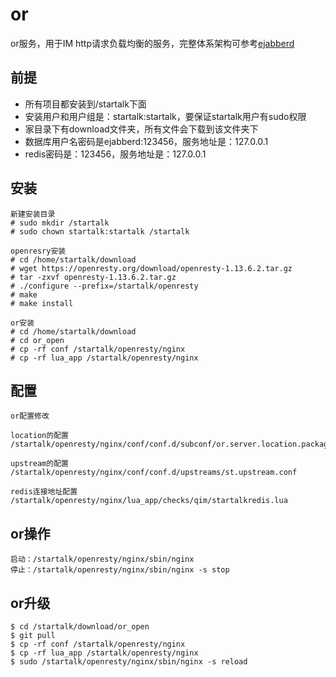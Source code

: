 # or

or服务，用于IM http请求负载均衡的服务，完整体系架构可参考[ejabberd](https://github.com/qunarcorp/ejabberd-open)

## 前提
+ 所有项目都安装到/startalk下面
+ 安装用户和用户组是：startalk:startalk，要保证startalk用户有sudo权限
+ 家目录下有download文件夹，所有文件会下载到该文件夹下
+ 数据库用户名密码是ejabberd:123456，服务地址是：127.0.0.1
+ redis密码是：123456，服务地址是：127.0.0.1

## 安装

```
新建安装目录
# sudo mkdir /startalk
# sudo chown startalk:startalk /startalk

openresry安装
# cd /home/startalk/download
# wget https://openresty.org/download/openresty-1.13.6.2.tar.gz
# tar -zxvf openresty-1.13.6.2.tar.gz
# ./configure --prefix=/startalk/openresty
# make
# make install

or安装
# cd /home/startalk/download
# cd or_open
# cp -rf conf /startalk/openresty/nginx
# cp -rf lua_app /startalk/openresty/nginx

```

## 配置

```
or配置修改

location的配置
/startalk/openresty/nginx/conf/conf.d/subconf/or.server.location.package.qtapi.conf

upstream的配置
/startalk/openresty/nginx/conf/conf.d/upstreams/st.upstream.conf

redis连接地址配置
/startalk/openresty/nginx/lua_app/checks/qim/startalkredis.lua
```

## or操作

```
启动：/startalk/openresty/nginx/sbin/nginx
停止：/startalk/openresty/nginx/sbin/nginx -s stop
```

## or升级

```
$ cd /startalk/download/or_open
$ git pull
$ cp -rf conf /startalk/openresty/nginx
$ cp -rf lua_app /startalk/openresty/nginx
$ sudo /startalk/openresty/nginx/sbin/nginx -s reload
```
